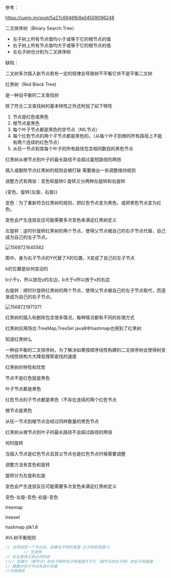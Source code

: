 参考：

<https://juejin.im/post/5a27c6946fb9a04509096248>

二叉排序树（Binary Search Tree）

- 左子树上所有节点值均小于或等于它的根节点的值
- 右子树上所有节点值均大于或等于它的根节点的值
- 左右子树也分别为二叉排序树

缺陷：

二叉树多次插入新节点若有一定的规律会导致树不平衡它并不是平衡二叉树



红黑树（Red Black Tree)

是一种自平衡的二叉查找树

除了符合二叉查找树的基本特性之外还附加了如下特性

1. 节点是红色或黑色
2. 根节点是黑色
3. 每个叶子节点都是黑色的空节点（NIL节点）
4. 每个红色节点的两个子节点都是黑色的。（从每个叶子到根的所有路径上不能有两个连续的红色节点）
5. 从任一节点到其每个叶子的所有路径包含相同数目的黑色节点

红黑树从根节点到叶子的最长路径不会超过最短路径的两倍

插入或删除节点红黑树的规则会被打破 需要做出一些调整维持规则

调整方式有两张：变色和旋转0 旋转又分两种左旋转和右旋转

{变色，旋转{左旋，右旋}}

变色：为了重新符合红黑树的规则，把红色节点变为黑色，或把黑色节点变为红色。

变色会产生连锁反应可能需要多次变色来满足红黑树定义

左旋转：逆时针旋转红黑树的两个节点，使得父节点被自己的右子节点代替，自己成为自己的左子节点。

![1568721645582](C:\Users\DELL\AppData\Roaming\Typora\typora-user-images\1568721645582.png)

图中，身为右子节点的Y代替了X的位置，X变成了自己的左子节点

b的位置是如何变动的

b小于y，所以放在y的左边，b大于x所以放于x的右边

右旋转：顺时针旋转红黑树的两个节点，使得父节点被自己的左子节点取代，而逐渐成为自己的右子节点。

![1568721971371](C:\Users\DELL\AppData\Roaming\Typora\typora-user-images\1568721971371.png)

红黑树的插入和删除包含很多情况，每种情况都有不同的处理方式

红黑树应用场合:TreeMap,TreeSet java8中hashmap也用到了红黑树



知道红黑树么

一种自平衡的二叉排序树，为了解决如果按顺序线性构建的二叉排序树会使得树变为线性结构大大降低搜索查找的速度

红黑树的特性和优势

节点不是红色就是黑色

叶子节点都是黑色

红色节点的子节点都是黑色（不存在连续的两个红色节点

根节点是黑色

从任一节点到根节点会经过同样数量的黑色节点

红黑树从根节点到叶子的最长路径不会超过路径的两倍

何时旋转

当插入节点是红色节点且其父节点也是红色节点时候需要调整

调整方法有变色和旋转

旋转分为左旋和右旋

变色会产生连锁反应可能需要多次变色来满足红黑树定义

变色-左旋-变色-右旋-变色

treemap

treeset

hashmap jdk1.8

AVL树平衡规则

```java
// 当添加完一个节点后，如果右子树的高度-左子树的高度>1
        // 左旋转
// 在左旋转之前必须判定
//// 如果它（根节点）的右子树的左子树高度大于它（根节点的左子树）的右子树高度
// 需要对右子节点先进行右旋
//右旋相反
```

